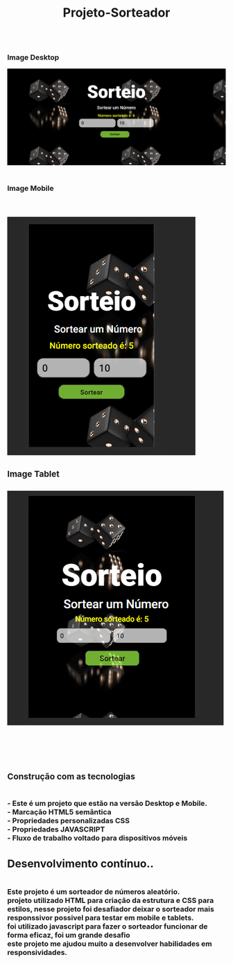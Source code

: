 

 <h1 align="center"> Projeto-Sorteador</h1>
 <br>
 <br>
 <h3>Image Desktop</h3>
 <img src="https://github.com/williadorosario/Projeto-Sorteador/blob/main/assets/image/foto.desktop%20.png?raw=true"/>
 <br>
 <br>
 <h3>Image Mobile</h3>
 <br>
 <h3 align="center"><h3>
 <img src="https://github.com/williadorosario/Projeto-Sorteador/blob/main/assets/image/foto.mobile.png?raw=true" /> <h/3>
  <br>
  <h3>Image Tablet</h3>
   <h3>
 <img  src="https://github.com/williadorosario/Projeto-Sorteador/blob/main/assets/image/foto.tablet.png?raw=true" /> <h3/>
 <br>
 <br>
 <h3>Construção com as tecnologias </h3>
 <br>
  - Este é um  projeto que estão na versão Desktop e Mobile.
  <br>
 - Marcação <b>HTML5</b> semântica
  <br>
- Propriedades personalizadas <b>CSS</b>
 <br>
 - Propriedades <b>JAVASCRIPT</b>
 <br>
- Fluxo de trabalho voltado para dispositivos móveis
<br>
<h2>Desenvolvimento contínuo..</h2>
<br>
Este projeto é um sorteador de números aleatório.
<br>
projeto utilizado <b>HTML</b> para criação da estrutura e <b>CSS</b> para estilos, nesse projeto foi desafiador deixar o sorteador mais responssivor possivel para testar em mobile e tablets.
<br>
foi utilizado javascript para fazer o sorteador funcionar de forma eficaz, foi um grande desafio

<br>
este projeto me ajudou muito a desenvolver habilidades em responsividades.
